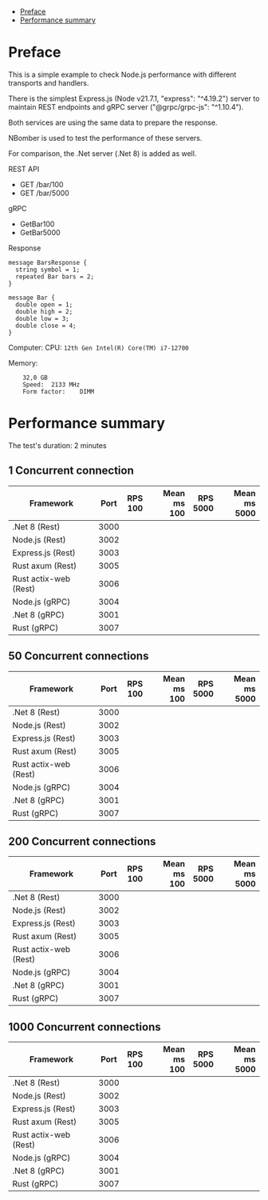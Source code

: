 <!-- TOC -->
* [Preface](#preface)
* [Performance summary](#performance-summary)
<!-- TOC -->

# Preface
This is a simple example to check Node.js performance with different transports and handlers.

There is the simplest Express.js (Node v21.7.1, "express": "^4.19.2") server to maintain REST endpoints and gRPC server ("@grpc/grpc-js": "^1.10.4").

Both services are using the same data to prepare the response.

NBomber is used to test the performance of these servers.

For comparison, the .Net server (.Net 8) is added as well.

REST API
- GET /bar/100
- GET /bar/5000

gRPC
- GetBar100
- GetBar5000

Response
```
message BarsResponse {
  string symbol = 1; 
  repeated Bar bars = 2;
}
```
```
message Bar {
  double open = 1;
  double high = 2;
  double low = 3;
  double close = 4;
}
```

Computer:
CPU: `12th Gen Intel(R) Core(TM) i7-12700`

Memory:
```
	32,0 GB
	Speed:	2133 MHz
	Form factor:	DIMM
```

# Performance summary
The test's duration: 2 minutes

## 1 Concurrent connection
| Framework             |  Port  |   RPS<br/> 100 | Mean ms<br/> 100 | RPS<br/> 5000 | Mean ms<br/> 5000 |
|-----------------------|:------:|---------------:|-----------------:|--------------:|------------------:|
| .Net 8 (Rest)         |  3000  |                |                  |               |                   |
| Node.js (Rest)        |  3002  |                |                  |               |                   |
| Express.js (Rest)     |  3003  |                |                  |               |                   |
| Rust axum (Rest)      |  3005  |                |                  |               |                   |
| Rust actix-web (Rest) |  3006  |                |                  |               |                   |
| Node.js (gRPC)        |  3004  |                |                  |               |                   |
| .Net 8 (gRPC)         |  3001  |                |                  |               |                   |
| Rust (gRPC)           |  3007  |                |                  |               |                   |

## 50 Concurrent connections
| Framework             |  Port  |   RPS<br/> 100 | Mean ms<br/> 100 | RPS<br/> 5000 | Mean ms<br/> 5000 |
|-----------------------|:------:|---------------:|-----------------:|--------------:|------------------:|
| .Net 8 (Rest)         |  3000  |                |                  |               |                   |
| Node.js (Rest)        |  3002  |                |                  |               |                   |
| Express.js (Rest)     |  3003  |                |                  |               |                   |
| Rust axum (Rest)      |  3005  |                |                  |               |                   |
| Rust actix-web (Rest) |  3006  |                |                  |               |                   |
| Node.js (gRPC)        |  3004  |                |                  |               |                   |
| .Net 8 (gRPC)         |  3001  |                |                  |               |                   |
| Rust (gRPC)           |  3007  |                |                  |               |                   |

## 200 Concurrent connections
| Framework             |  Port  |   RPS<br/> 100 | Mean ms<br/> 100 | RPS<br/> 5000 | Mean ms<br/> 5000 |
|-----------------------|:------:|---------------:|-----------------:|--------------:|------------------:|
| .Net 8 (Rest)         |  3000  |                |                  |               |                   |
| Node.js (Rest)        |  3002  |                |                  |               |                   |
| Express.js (Rest)     |  3003  |                |                  |               |                   |
| Rust axum (Rest)      |  3005  |                |                  |               |                   |
| Rust actix-web (Rest) |  3006  |                |                  |               |                   |
| Node.js (gRPC)        |  3004  |                |                  |               |                   |
| .Net 8 (gRPC)         |  3001  |                |                  |               |                   |
| Rust (gRPC)           |  3007  |                |                  |               |                   |


## 1000 Concurrent connections
| Framework             |  Port  |   RPS<br/> 100 | Mean ms<br/> 100 | RPS<br/> 5000 | Mean ms<br/> 5000 |
|-----------------------|:------:|---------------:|-----------------:|--------------:|------------------:|
| .Net 8 (Rest)         |  3000  |                |                  |               |                   |
| Node.js (Rest)        |  3002  |                |                  |               |                   |
| Express.js (Rest)     |  3003  |                |                  |               |                   |
| Rust axum (Rest)      |  3005  |                |                  |               |                   |
| Rust actix-web (Rest) |  3006  |                |                  |               |                   |
| Node.js (gRPC)        |  3004  |                |                  |               |                   |
| .Net 8 (gRPC)         |  3001  |                |                  |               |                   |
| Rust (gRPC)           |  3007  |                |                  |               |                   |
